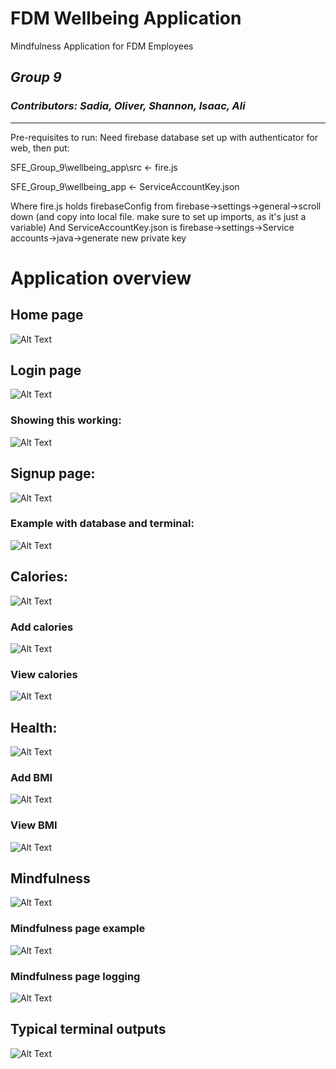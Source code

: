 # FDM Wellbeing Application
Mindfulness Application for FDM Employees

## *Group 9*
### *Contributors: Sadia, Oliver, Shannon, Isaac, Ali*
---

Pre-requisites to run:
Need firebase database set up with authenticator for web, then put:

SFE_Group_9\wellbeing_app\src     <-    fire.js

SFE_Group_9\wellbeing_app         <-    ServiceAccountKey.json

Where fire.js holds firebaseConfig from firebase->settings->general->scroll down (and copy into local file. make sure to set up imports, as it's just a variable)
And ServiceAccountKey.json is firebase->settings->Service accounts->java->generate new private key
<br/>
<h1>Application overview</h1>

<h2>Home page</h2>

![Alt Text](https://github.com/sadia-tzm/SWE-Group-9-Wellbeing-App/blob/master/images/home.png)

<h2>Login page</h2>

![Alt Text](https://github.com/sadia-tzm/SWE-Group-9-Wellbeing-App/blob/master/images/1Login.png)

<h3>Showing this working:</h3>

![Alt Text](https://github.com/sadia-tzm/SWE-Group-9-Wellbeing-App/blob/master/images/2Login.gif)

<h2>Signup page:</h2>

![Alt Text](https://github.com/sadia-tzm/SWE-Group-9-Wellbeing-App/blob/master/images/signup.png)

<h3>Example with database and terminal:</h3>

![Alt Text](https://github.com/sadia-tzm/SWE-Group-9-Wellbeing-App/blob/master/images/signupFullExample.gif)

<h2>Calories:</h2>

![Alt Text](https://github.com/sadia-tzm/SWE-Group-9-Wellbeing-App/blob/master/images/3calories.png)

<h3>Add calories</h3>

![Alt Text](https://github.com/sadia-tzm/SWE-Group-9-Wellbeing-App/blob/master/images/4addcalories.png)

<h3>View calories</h3>

![Alt Text](https://github.com/sadia-tzm/SWE-Group-9-Wellbeing-App/blob/master/images/5viewcalories.png)

<h2>Health:</h2>

![Alt Text](https://github.com/sadia-tzm/SWE-Group-9-Wellbeing-App/blob/master/images/6health.png)

<h3>Add BMI</h3>

![Alt Text](https://github.com/sadia-tzm/SWE-Group-9-Wellbeing-App/blob/master/images/7addbmi.png)

<h3>View BMI</h3>

![Alt Text](https://github.com/sadia-tzm/SWE-Group-9-Wellbeing-App/blob/master/images/8viewbmi.png)

<h2>Mindfulness</h2>

![Alt Text](https://github.com/sadia-tzm/SWE-Group-9-Wellbeing-App/blob/master/images/9mindfulness.png)


<h3>Mindfulness page example</h3>

![Alt Text](https://github.com/sadia-tzm/SWE-Group-9-Wellbeing-App/blob/master/images/9.1mindfulness.png)

<h3>Mindfulness page logging</h3>

![Alt Text](https://github.com/sadia-tzm/SWE-Group-9-Wellbeing-App/blob/master/images/9.3mindfulness.gif)

<h2>Typical terminal outputs</h2>

![Alt Text](https://github.com/sadia-tzm/SWE-Group-9-Wellbeing-App/blob/master/images/terminalOut.png)
